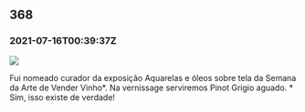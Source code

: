   

368
---

### 2021-07-16T00:39:37Z

![](https://bebiodicionario-com.s3.amazonaws.com/media/posts/202107/217416109_531391848062235_7856825270104224552_n_17920040623747983.jpg)

Fui nomeado curador da exposição Aquarelas e óleos sobre tela da Semana da Arte de Vender Vinho\*. Na vernissage serviremos Pinot Grigio aguado. \* Sim, isso existe de verdade!

